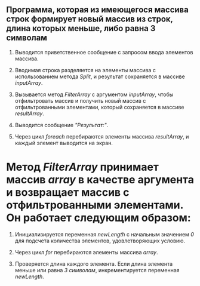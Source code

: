 ## Программа, которая из имеющегося массива строк формирует новый массив из строк, длина которых меньше, либо равна 3 символам ##

1. Выводится приветственное сообщение с запросом ввода элементов массива.

2. Вводимая строка разделяется на элементы массива с использованием метода *Split*, и результат сохраняется в массиве *inputArray*.

3. Вызывается метод *FilterArray* с аргументом *inputArray*, чтобы отфильтровать массив и получить новый массив с отфильтрованными элементами, который сохраняется в массиве *resultArray*.

4. Выводится сообщение *"Результат:"*.

5. Через цикл *foreach* перебираются элементы массива *resultArray*, и каждый элемент выводится на экран.

# Метод *FilterArray* принимает массив *array* в качестве аргумента и возвращает массив с отфильтрованными элементами. Он работает следующим образом:

1. Инициализируется переменная *newLength* с начальным значением *0* для подсчета количества элементов, удовлетворяющих условию.

2. Через цикл *for* перебираются элементы массива *array*.

3. Проверяется длина каждого элемента. Если длина элемента меньше или равна *3 символам*, инкрементируется переменная *newLength*.